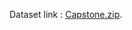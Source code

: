 Dataset link : [Capstone.zip](https://drive.google.com/file/d/10WXi-JayvEFjkd4yPevxEA1lvQ7qpXDr/view?usp=sharing "Capstone.zip").

